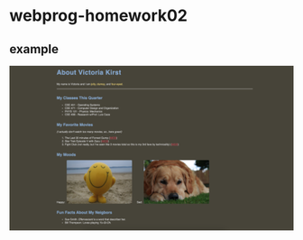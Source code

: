 # webprog-homework02

## example
<img src="https://github.com/JENGZY-devBoi/webprog-homework02/blob/6753bda88276013494d2080b53077f0ff5f94061/Screenshot%202565-12-21%20at%2019.50.11.png" alt="example image" />
